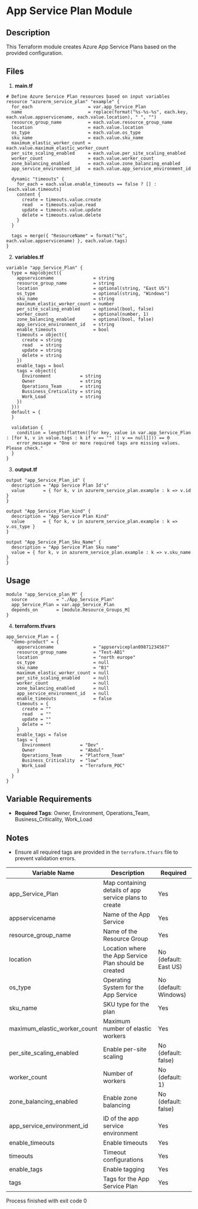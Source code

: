 # App Service Plan Module

## Description
This Terraform module creates Azure App Service Plans based on the provided configuration.

## Files
1. **main.tf**
```hcl
# Define Azure Service Plan resources based on input variables
resource "azurerm_service_plan" "example" {
  for_each                     = var.app_Service_Plan
  name                         = replace(format("%s-%s-%s", each.key, each.value.appservicename, each.value.location), " ", "")
  resource_group_name          = each.value.resource_group_name
  location                     = each.value.location
  os_type                      = each.value.os_type
  sku_name                     = each.value.sku_name
  maximum_elastic_worker_count = each.value.maximum_elastic_worker_count
  per_site_scaling_enabled     = each.value.per_site_scaling_enabled
  worker_count                 = each.value.worker_count
  zone_balancing_enabled       = each.value.zone_balancing_enabled
  app_service_environment_id   = each.value.app_service_environment_id

  dynamic "timeouts" {
    for_each = each.value.enable_timeouts == false ? [] : [each.value.timeouts]
    content {
      create = timeouts.value.create
      read   = timeouts.value.read
      update = timeouts.value.update
      delete = timeouts.value.delete
    }
  }

  tags = merge({ "ResourceName" = format("%s", each.value.appservicename) }, each.value.tags)
}
```

2. **variables.tf**
```hcl
variable "app_Service_Plan" {
  type = map(object({
    appservicename               = string
    resource_group_name          = string
    location                     = optional(string, "East US")
    os_type                      = optional(string, "Windows")
    sku_name                     = string
    maximum_elastic_worker_count = number
    per_site_scaling_enabled     = optional(bool, false)
    worker_count                 = optional(number, 1)
    zone_balancing_enabled       = optional(bool, false)
    app_service_environment_id   = string
    enable_timeouts              = bool
    timeouts = object({
      create = string
      read   = string
      update = string
      delete = string
    })
    enable_tags = bool
    tags = object({
      Environment           = string
      Owner                 = string
      Operations_Team       = string
      Bussiness_Creticality = string
      Work_Load             = string
    })
  }))
  default = {
  }
  
  validation {
    condition = length(flatten([for key, value in var.app_Service_Plan : [for k, v in value.tags : k if v == "" || v == null]])) == 0
    error_message = "One or more required tags are missing values. Please check."
  }
}
```

3. **output.tf**
```hcl
output "app_Service_Plan_id" {
  description = "App Service Plan Id's"
  value       = { for k, v in azurerm_service_plan.example : k => v.id }
}

output "App_Service_Plan_kind" {
  description = "App Service Plan Kind"
  value       = { for k, v in azurerm_service_plan.example : k => v.os_type }
}

output "App_Service_Plan_Sku_Name" {
  description = "App Service Plan Sku name"
  value = { for k, v in azurerm_service_plan.example : k => v.sku_name }
}
```

## Usage
```hcl
module "app_Service_plan_M" {
  source           = "./App_Service_Plan"
  app_Service_Plan = var.app_Service_Plan
  depends_on       = [module.Resource_Groups_M]
}

```

4. **terraform.tfvars**
```hcl
app_Service_Plan = {
  "demo-product" = {
    appservicename               = "appserviceplan09871234567"
    resource_group_name          = "Test-AB1"
    location                     = "north europe"
    os_type                      = null
    sku_name                     = "B1"
    maximum_elastic_worker_count = null
    per_site_scaling_enabled     = null
    worker_count                 = null
    zone_balancing_enabled       = null
    app_service_environment_id   = null
    enable_timeouts              = false
    timeouts = {
      create = ""
      read   = ""
      update = ""
      delete = ""
    }
    enable_tags = false
    tags = {
      Environment           = "Dev"
      Owner                 = "Abdul"
      Operations_Team       = "Platform_Team"
      Business_Criticality  = "low"
      Work_Load             = "Terraform_POC"
    }
  }
}
```

## Variable Requirements
- **Required Tags**: Owner, Environment, Operations_Team, Business_Criticality, Work_Load  

## Notes
- Ensure all required tags are provided in the `terraform.tfvars` file to prevent validation errors.

| Variable Name | Description | Required |
|---------------|-------------|----------|
| app_Service_Plan | Map containing details of app service plans to create | Yes |
| appservicename | Name of the App Service | Yes |
| resource_group_name | Name of the Resource Group | Yes |
| location | Location where the App Service Plan should be created | No (default: East US) |
| os_type | Operating System for the App Service | No (default: Windows) |
| sku_name | SKU type for the plan | Yes |
| maximum_elastic_worker_count | Maximum number of elastic workers | Yes |
| per_site_scaling_enabled | Enable per-site scaling | No (default: false) |
| worker_count | Number of workers | No (default: 1) |
| zone_balancing_enabled | Enable zone balancing | No (default: false) |
| app_service_environment_id | ID of the app service environment | Yes |
| enable_timeouts | Enable timeouts | Yes |
| timeouts | Timeout configurations | Yes |
| enable_tags | Enable tagging | Yes |
| tags | Tags for the App Service Plan | Yes |


Process finished with exit code 0
